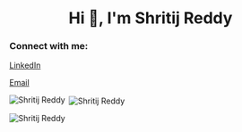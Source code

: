 <h1 align="center">Hi 👋, I'm Shritij Reddy</h1>
<h3 align="center"></h3>


<h3 align="left">Connect with me:</h3>
<p align="left">
<a href="https://www.linkedin.com/in/shritij-reddy-540835213/">LinkedIn</a>  
  
<a href="mathians1@gmail.com">Email</a>

<p><img align="left" src="https://github-readme-stats.vercel.app/api/top-langs?username=Shrithu10&show_icons=true&locale=en&layout=compact" alt="Shritij Reddy" /></p>

<p>&nbsp;<img align="center" src="https://github-readme-stats.vercel.app/api?username=Shrithu10&hide=rankshow_icons=true&locale=en" alt="Shritij Reddy" /></p>

<p><img align="center" src="https://github-readme-streak-stats.herokuapp.com/?user=Shrithu10&" alt="Shritij Reddy" /></p>

